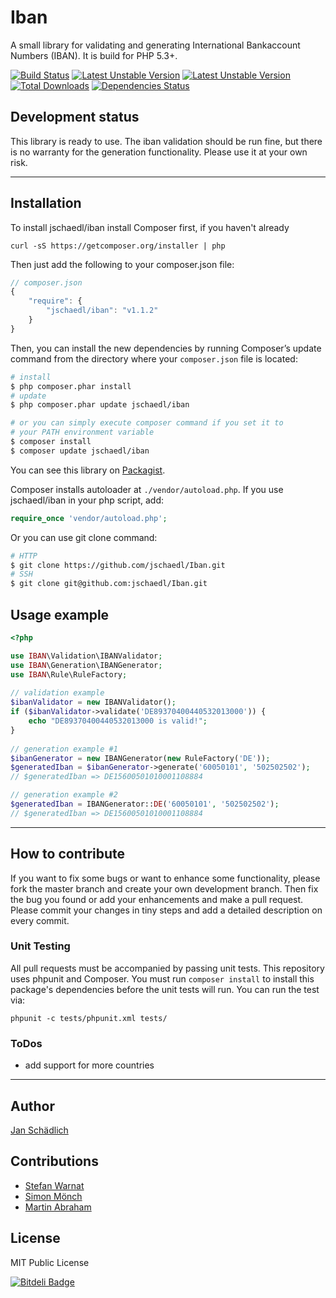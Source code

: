 # Iban

A small library for validating and generating International Bankaccount Numbers (IBAN). It is build for PHP 5.3+.


[![Build Status](https://travis-ci.org/jschaedl/Iban.png)](https://travis-ci.org/jschaedl/Iban) 
[![Latest Unstable Version](https://poser.pugx.org/jschaedl/Iban/v/stable.png)](https://packagist.org/packages/jschaedl/Iban) 
[![Latest Unstable Version](https://poser.pugx.org/jschaedl/Iban/v/unstable.png)](https://packagist.org/packages/jschaedl/Iban) 
[![Total Downloads](https://poser.pugx.org/jschaedl/Iban/downloads.png)](https://packagist.org/packages/jschaedl/Iban) 
[![Dependencies Status](https://d2xishtp1ojlk0.cloudfront.net/d/12894297)](http://depending.in/jschaedl/Iban)

## Development status
This library is ready to use. The iban validation should be run fine, but there is no warranty for the generation functionality. Please use it at your own risk.

---

## Installation
To install jschaedl/iban install Composer first, if you haven't already 

```
curl -sS https://getcomposer.org/installer | php
```

Then just add the following to your composer.json file:

```js
// composer.json
{
	"require": {
		"jschaedl/iban": "v1.1.2"
    }
}
```

Then, you can install the new dependencies by running Composer’s update command from the directory where your `composer.json` file is located:

```sh
# install
$ php composer.phar install
# update
$ php composer.phar update jschaedl/iban

# or you can simply execute composer command if you set it to
# your PATH environment variable
$ composer install
$ composer update jschaedl/iban
```

You can see this library on [Packagist](https://packagist.org/packages/jschaedl/iban).

Composer installs autoloader at `./vendor/autoload.php`. If you use jschaedl/iban in your php script, add:

```php
require_once 'vendor/autoload.php';
```

Or you can use git clone command:

```sh
# HTTP
$ git clone https://github.com/jschaedl/Iban.git
# SSH
$ git clone git@github.com:jschaedl/Iban.git
```


## Usage example

```php
<?php

use IBAN\Validation\IBANValidator;
use IBAN\Generation\IBANGenerator;
use IBAN\Rule\RuleFactory;
    
// validation example
$ibanValidator = new IBANValidator();
if ($ibanValidator->validate('DE89370400440532013000')) {
	echo "DE89370400440532013000 is valid!";
}
 
// generation example #1
$ibanGenerator = new IBANGenerator(new RuleFactory('DE'));
$generatedIban = $ibanGenerator->generate('60050101', '502502502'); 
// $generatedIban => DE15600501010001108884

// generation example #2
$generatedIban = IBANGenerator::DE('60050101', '502502502');
// $generatedIban => DE15600501010001108884
 ```	

---
 
## How to contribute
If you want to fix some bugs or want to enhance some functionality, please fork the master branch and create your own development branch. 
Then fix the bug you found or add your enhancements and make a pull request. Please commit your changes in tiny steps and add a detailed description on every commit. 

### Unit Testing

All pull requests must be accompanied by passing unit tests. This repository uses phpunit and Composer. You must run `composer install` to install this package's dependencies before the unit tests will run. You can run the test via:

```
phpunit -c tests/phpunit.xml tests/
```

### ToDos
* add support for more countries

---
   
## Author

[Jan Schädlich](https://github.com/jschaedl)

## Contributions

* [Stefan Warnat](https://github.com/swarnat)
* [Simon Mönch](https://github.com/smoench)
* [Martin Abraham](https://github.com/mabrahamde)


## License

MIT Public License


[![Bitdeli Badge](https://d2weczhvl823v0.cloudfront.net/jschaedl/iban/trend.png)](https://bitdeli.com/free "Bitdeli Badge")

